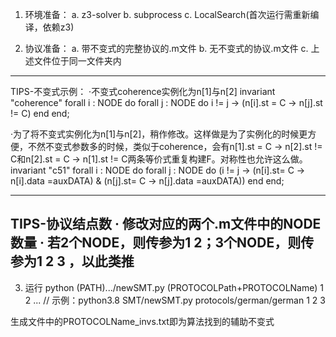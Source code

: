 
1. 环境准备：
  a. z3-solver
  b. subprocess
  c. LocalSearch(首次运行需重新编译，依赖z3)

2. 协议准备：
  a. 带不变式的完整协议的.m文件
  b. 无不变式的协议.m文件
  c. 上述文件位于同一文件夹内
  
  ---------------------------------------------------------

  TIPS-不变式示例：
  ·不变式coherence实例化为n[1]与n[2]
  invariant "coherence"
    forall i : NODE do
      forall j : NODE do
        i != j -> (n[i].st = C -> n[j].st != C)
  end   end;

  ·为了将不变式实例化为n[1]与n[2]，稍作修改。这样做是为了实例化的时候更方便，不然不变式参数多的时候，类似于coherence，会有n[1].st = C -> n[2].st != C和n[2].st = C -> n[1].st != C两条等价式重复构建F。对称性也允许这么做。
  invariant "c51"
  forall i : NODE do
    forall j : NODE do
    (i != j -> 
    (n[i].st= C -> n[i].data =auxDATA) &
    (n[j].st= C -> n[j].data =auxDATA))
  end   end;

  ---------------------------------------------------------

  TIPS-协议结点数
  · 修改对应的两个.m文件中的NODE数量
  · 若2个NODE，则传参为1 2；3个NODE，则传参为1 2 3 ，以此类推
  ---------------------------------------------------------



3. 运行
  python (PATH).../newSMT.py (PROTOCOLPath+PROTOCOLName) 1 2 ...
  // 示例：python3.8 SMT/newSMT.py protocols/german/german 1 2 3

  生成文件中的PROTOCOLName_invs.txt即为算法找到的辅助不变式